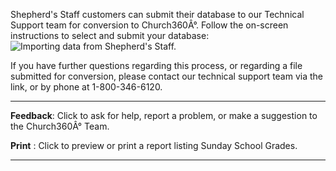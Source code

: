 Shepherd's Staff customers can submit their database to our
Technical Support team for conversion to Church360Â°. Follow the
on-screen instructions to select and submit your database: ![Importing
data from Shepherd's
Staff.](Import.JPG "Importing data from Shepherd's Staff.")

If you have further questions regarding this process, or regarding a
file submitted for conversion, please contact our technical support team
via the **<Feedback>** link, or by phone at 1-800-346-6120.

* * * * *

**Feedback**: Click **<Feedback>** to ask for help, report a problem, or
make a suggestion to the Church360Â° Team.

**Print** : Click to preview or print a report listing Sunday School
Grades.

* * * * *
